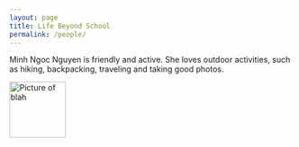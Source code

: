 ```yaml
---
layout: page
title: Life Beyond School
permalink: /people/
---
```


Minh Ngoc Nguyen is friendly and active.  She loves outdoor activities, such as hiking, backpacking, traveling and taking good photos.  

<img src="{{site.baseurl}}/images/3.jpg" alt="Picture of blah" width="100" 
style="float: left; margin-top: 0px; margin-right: 10px" /> 
 
